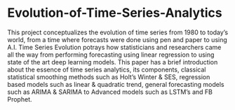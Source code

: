 # Evolution-of-Time-Series-Analytics
This project conceptualizes the evolution of time series from 1980 to today’s world, from a time where forecasts were done using pen and paper to using A.I. Time Series Evolution potrays how statisticians and researchers came all the way from performing forecasting using linear regression to using state of the art deep learning models. This paper has a brief introduction about  the essence of time series analytics, its components, classical statistical smoothing methods such as Holt’s Winter &amp; SES, regression based models such as linear &amp; quadratic trend, general forecasting models such as ARIMA &amp; SARIMA to Advanced models such as LSTM’s and FB Prophet.  
